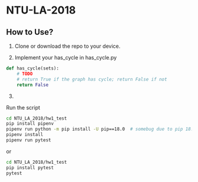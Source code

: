 # NTU-LA-2018

## How to Use?
1. Clone or download the repo to your device.

2. Implement your has_cycle in has_cycle.py

```python
def has_cycle(sets):
    # TODO
    # return True if the graph has cycle; return False if not
    return False
```

3.
Run the script
```bash
cd NTU_LA_2018/hw1_test
pip install pipenv
pipenv run python -m pip install -U pip==18.0  # somebug due to pip 18.1
pipenv install
pipenv run pytest
```
or

```bash
cd NTU_LA_2018/hw1_test
pip install pytest
pytest
```
